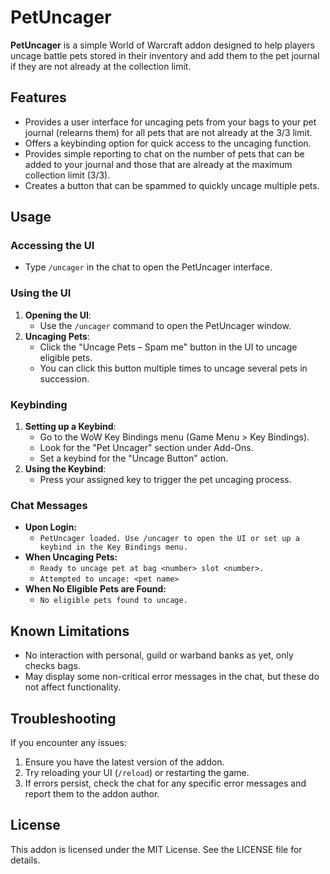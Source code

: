 # PetUncager

**PetUncager** is a simple World of Warcraft addon designed to help players uncage battle pets stored in their inventory and add them to the pet journal if they are not already at the collection limit.

## Features

* Provides a user interface for uncaging pets from your bags to your pet journal (relearns them) for all pets that are not already at the 3/3 limit.
* Offers a keybinding option for quick access to the uncaging function.
* Provides simple reporting to chat on the number of pets that can be added to your journal and those that are already at the maximum collection limit (3/3).
* Creates a button that can be spammed to quickly uncage multiple pets.

## Usage

### Accessing the UI

* Type `/uncager` in the chat to open the PetUncager interface.

### Using the UI

1. **Opening the UI**:
   * Use the `/uncager` command to open the PetUncager window.
2. **Uncaging Pets**:
   * Click the "Uncage Pets – Spam me" button in the UI to uncage eligible pets.
   * You can click this button multiple times to uncage several pets in succession.

### Keybinding

1. **Setting up a Keybind**:
   * Go to the WoW Key Bindings menu (Game Menu > Key Bindings).
   * Look for the "Pet Uncager" section under Add-Ons.
   * Set a keybind for the "Uncage Button" action.
2. **Using the Keybind**:
   * Press your assigned key to trigger the pet uncaging process.

### Chat Messages

* **Upon Login:**
  * `PetUncager loaded. Use /uncager to open the UI or set up a keybind in the Key Bindings menu.`
* **When Uncaging Pets:**
  * `Ready to uncage pet at bag <number> slot <number>.`
  * `Attempted to uncage: <pet name>`
* **When No Eligible Pets are Found:**
  * `No eligible pets found to uncage.`

## Known Limitations

* No interaction with personal, guild or warband banks as yet, only checks bags.
* May display some non-critical error messages in the chat, but these do not affect functionality.

## Troubleshooting

If you encounter any issues:
1. Ensure you have the latest version of the addon.
2. Try reloading your UI (`/reload`) or restarting the game.
3. If errors persist, check the chat for any specific error messages and report them to the addon author.

## License

This addon is licensed under the MIT License. See the LICENSE file for details.
